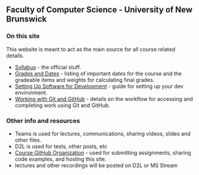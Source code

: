 ## Faculty of Computer Science - University of New Brunswick

### On this site

This website is meant to act as the main source for all course related details.

- [Syllabus](cs2053-syllabus-w2022.md) - the official stuff.
- [Grades and Dates](grades-w2022.md) - listing of important dates for the course and the gradeable items and weights for calculating final grades.
- [Setting Up Software for Development](cs2053-requirements-and-setup.md) - guide for setting up your dev environment.
- [Working with Git and GitHub](CS2053-working-with-git.md) - details on the workflow for accessing and completing work using Git and GitHub.

### Other info and resources

- Teams is used for lectures, communications, sharing videos, slides and other files.
- D2L is used for tests, other posts, etc
- [Course GitHub Organization](https://github.com/UNB-CS2053-Winter2022) - used for submitting assignments, sharing code examples, and hosting this site.
- lectures and other recordings will be posted on D2L or MS Stream